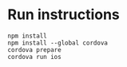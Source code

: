 # Run instructions

```
npm install
npm install --global cordova
cordova prepare
cordova run ios
```